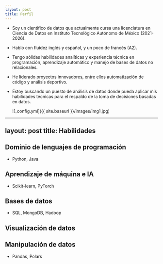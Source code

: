 ```yaml
---
layout: post
title: Perfil
---
```


* Soy un científico de datos que actualmente cursa una licenciatura en Ciencia de Datos en
Instituto Tecnológico Autónomo de México (2021-2026).
* Hablo con fluidez inglés y español, y un poco de francés (A2).
* Tengo sólidas habilidades analíticas y experiencia técnica en programación, aprendizaje automático y manejo de bases de datos no relacionales.
* He liderado proyectos innovadores, entre ellos automatización de código y análisis deportivo.
* Estoy buscando un puesto de análisis de datos donde pueda aplicar mis habilidades técnicas para el respaldo de la toma de decisiones basadas en datos.


     ![_config.yml]({{ site.baseurl }}/images/img1.jpg)

---
layout: post
title: Habilidades
---
## Dominio de lenguajes de programación
* Python, Java
## Aprendizaje de máquina e IA
* Scikit-learn, PyTorch 
## Bases de datos
* SQL, MongoDB, Hadoop 
## Visualización de datos
## Manipulación de datos
* Pandas, Polars



